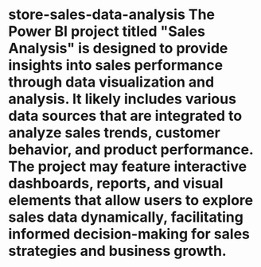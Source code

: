 # store-sales-data-analysis The Power BI project titled "Sales Analysis" is designed to provide insights into sales performance through data visualization and analysis. It likely includes various data sources that are integrated to analyze sales trends, customer behavior, and product performance. The project may feature interactive dashboards, reports, and visual elements that allow users to explore sales data dynamically, facilitating informed decision-making for sales strategies and business growth.
